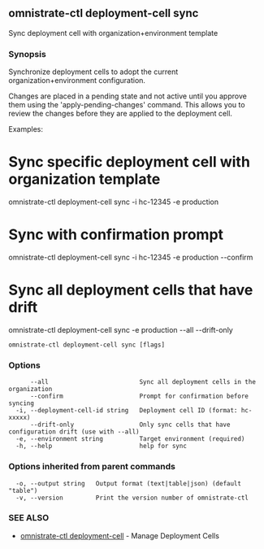 ## omnistrate-ctl deployment-cell sync

Sync deployment cell with organization+environment template

### Synopsis

Synchronize deployment cells to adopt the current organization+environment configuration.

Changes are placed in a pending state and not active until you approve them using 
the 'apply-pending-changes' command. This allows you to review the changes before they are applied 
to the deployment cell.

Examples:
  # Sync specific deployment cell with organization template
  omnistrate-ctl deployment-cell sync -i hc-12345 -e production

  # Sync with confirmation prompt
  omnistrate-ctl deployment-cell sync -i hc-12345 -e production --confirm

  # Sync all deployment cells that have drift
  omnistrate-ctl deployment-cell sync -e production --all --drift-only

```
omnistrate-ctl deployment-cell sync [flags]
```

### Options

```
      --all                         Sync all deployment cells in the organization
      --confirm                     Prompt for confirmation before syncing
  -i, --deployment-cell-id string   Deployment cell ID (format: hc-xxxxx)
      --drift-only                  Only sync cells that have configuration drift (use with --all)
  -e, --environment string          Target environment (required)
  -h, --help                        help for sync
```

### Options inherited from parent commands

```
  -o, --output string   Output format (text|table|json) (default "table")
  -v, --version         Print the version number of omnistrate-ctl
```

### SEE ALSO

* [omnistrate-ctl deployment-cell](omnistrate-ctl_deployment-cell.md)	 - Manage Deployment Cells

